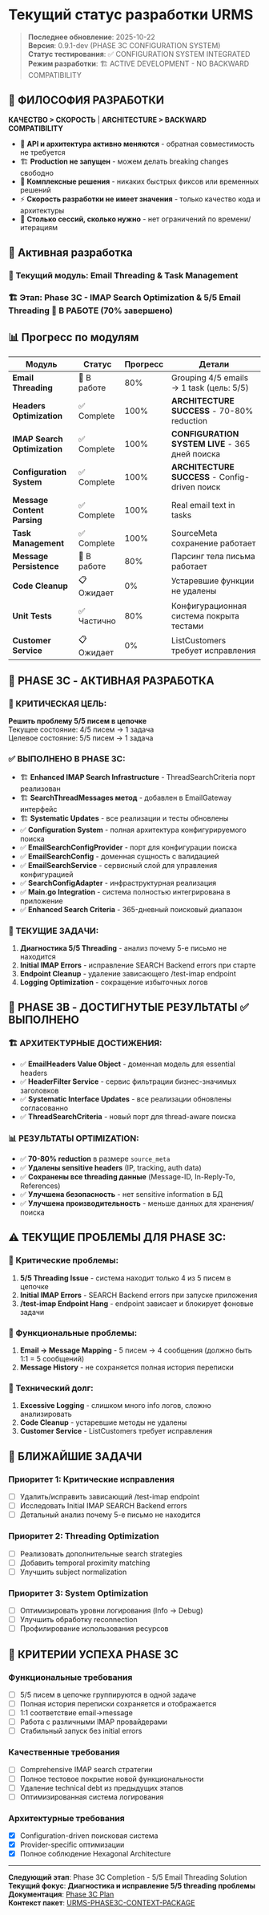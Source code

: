 # Текущий статус разработки URMS

> **Последнее обновление**: 2025-10-22  
> **Версия**: 0.9.1-dev (PHASE 3C CONFIGURATION SYSTEM)  
> **Статус тестирования**: ✅ CONFIGURATION SYSTEM INTEGRATED  
> **Режим разработки**: 🏗️ ACTIVE DEVELOPMENT - NO BACKWARD COMPATIBILITY  

## 🎯 ФИЛОСОФИЯ РАЗРАБОТКИ
**КАЧЕСТВО > СКОРОСТЬ** | **ARCHITECTURE > BACKWARD COMPATIBILITY**

- 🔄 **API и архитектура активно меняются** - обратная совместимость не требуется
- 🏗️ **Production не запущен** - можем делать breaking changes свободно  
- 🎯 **Комплексные решения** - никаких быстрых фиксов или временных решений
- ⚡ **Скорость разработки не имеет значения** - только качество кода и архитектуры
- 🔧 **Столько сессий, сколько нужно** - нет ограничений по времени/итерациям

## 🎯 Активная разработка

### 📍 Текущий модуль: **Email Threading & Task Management**
### 🏗️ Этап: **Phase 3C - IMAP Search Optimization & 5/5 Email Threading** 🔄 В РАБОТЕ (70% завершено)

## 📊 Прогресс по модулям

| Модуль | Статус | Прогресс | Детали |
|--------|--------|----------|---------|
| **Email Threading** | 🔄 В работе | 80% | Grouping 4/5 emails → 1 task (цель: 5/5) |
| **Headers Optimization** | ✅ Complete | 100% | **ARCHITECTURE SUCCESS** - 70-80% reduction |
| **IMAP Search Optimization** | ✅ Complete | 100% | **CONFIGURATION SYSTEM LIVE** - 365 дней поиска |
| **Configuration System** | ✅ Complete | 100% | **ARCHITECTURE SUCCESS** - Config-driven поиск |
| **Message Content Parsing** | ✅ Complete | 100% | Real email text in tasks |
| **Task Management** | ✅ Complete | 100% | SourceMeta сохранение работает |
| **Message Persistence** | 🔄 В работе | 80% | Парсинг тела письма работает |
| **Code Cleanup** | 📋 Ожидает | 0% | Устаревшие функции не удалены |
| **Unit Tests** | ✅ Частично | 80% | Конфигурационная система покрыта тестами |
| **Customer Service** | 📋 Ожидает | 0% | ListCustomers требует исправления |

## 🎯 PHASE 3C - АКТИВНАЯ РАЗРАБОТКА

### 🎯 КРИТИЧЕСКАЯ ЦЕЛЬ:
**Решить проблему 5/5 писем в цепочке**  
Текущее состояние: 4/5 писем → 1 задача  
Целевое состояние: 5/5 писем → 1 задача

### ✅ ВЫПОЛНЕНО В PHASE 3C:
- 🏗️ **Enhanced IMAP Search Infrastructure** - ThreadSearchCriteria порт реализован
- 🏗️ **SearchThreadMessages метод** - добавлен в EmailGateway интерфейс  
- 🏗️ **Systematic Updates** - все реализации и тесты обновлены
- ✅ **Configuration System** - полная архитектура конфигурируемого поиска
- ✅ **EmailSearchConfigProvider** - порт для конфигурации поиска
- ✅ **EmailSearchConfig** - доменная сущность с валидацией
- ✅ **EmailSearchService** - сервисный слой для управления конфигурацией
- ✅ **SearchConfigAdapter** - инфраструктурная реализация
- ✅ **Main.go Integration** - система полностью интегрирована в приложение
- ✅ **Enhanced Search Criteria** - 365-дневный поисковый диапазон

### 🔄 ТЕКУЩИЕ ЗАДАЧИ:
1. **Диагностика 5/5 Threading** - анализ почему 5-е письмо не находится
2. **Initial IMAP Errors** - исправление SEARCH Backend errors при старте
3. **Endpoint Cleanup** - удаление зависающего /test-imap endpoint
4. **Logging Optimization** - сокращение избыточных логов

## 🎯 PHASE 3B - ДОСТИГНУТЫЕ РЕЗУЛЬТАТЫ ✅ ВЫПОЛНЕНО

### 🏗️ АРХИТЕКТУРНЫЕ ДОСТИЖЕНИЯ:
- ✅ **EmailHeaders Value Object** - доменная модель для essential headers
- ✅ **HeaderFilter Service** - сервис фильтрации бизнес-значимых заголовков
- ✅ **Systematic Interface Updates** - все реализации обновлены согласованно
- ✅ **ThreadSearchCriteria** - новый порт для thread-aware поиска

### 📊 РЕЗУЛЬТАТЫ OPTIMIZATION:
- ✅ **70-80% reduction** в размере `source_meta`
- ✅ **Удалены sensitive headers** (IP, tracking, auth data)
- ✅ **Сохранены все threading данные** (Message-ID, In-Reply-To, References)
- ✅ **Улучшена безопасность** - нет sensitive information в БД
- ✅ **Улучшена производительность** - меньше данных для хранения/поиска

## ⚠️ ТЕКУЩИЕ ПРОБЛЕМЫ ДЛЯ PHASE 3C:

### 🔴 Критические проблемы:
1. **5/5 Threading Issue** - система находит только 4 из 5 писем в цепочке
2. **Initial IMAP Errors** - SEARCH Backend errors при запуске приложения
3. **/test-imap Endpoint Hang** - endpoint зависает и блокирует фоновые задачи

### 🔧 Функциональные проблемы:
1. **Email → Message Mapping** - 5 писем → 4 сообщения (должно быть 1:1 = 5 сообщений)
2. **Message History** - не сохраняется полная история переписки

### 🔧 Технический долг:
1. **Excessive Logging** - слишком много info логов, сложно анализировать
2. **Code Cleanup** - устаревшие методы не удалены
3. **Customer Service** - ListCustomers требует исправления

## 🚀 БЛИЖАЙШИЕ ЗАДАЧИ

### Приоритет 1: Критические исправления
- [ ] Удалить/исправить зависающий /test-imap endpoint
- [ ] Исследовать Initial IMAP SEARCH Backend errors
- [ ] Детальный анализ почему 5-е письмо не находится

### Приоритет 2: Threading Optimization
- [ ] Реализовать дополнительные search strategies
- [ ] Добавить temporal proximity matching
- [ ] Улучшить subject normalization

### Приоритет 3: System Optimization
- [ ] Оптимизировать уровни логирования (Info → Debug)
- [ ] Улучшить обработку reconnection
- [ ] Профилирование использования ресурсов

## 🎯 КРИТЕРИИ УСПЕХА PHASE 3C

### Функциональные требования
- [ ] 5/5 писем в цепочке группируются в одной задаче
- [ ] Полная история переписки сохраняется и отображается
- [ ] 1:1 соответствие email→message
- [ ] Работа с различными IMAP провайдерами
- [ ] Стабильный запуск без initial errors

### Качественные требования  
- [ ] Comprehensive IMAP search стратегии
- [ ] Полное тестовое покрытие новой функциональности
- [ ] Удаление technical debt из предыдущих этапов
- [ ] Оптимизированная система логирования

### Архитектурные требования
- [x] Configuration-driven поисковая система
- [x] Provider-specific оптимизации
- [x] Полное соблюдение Hexagonal Architecture

---
**Следующий этап**: Phase 3C Completion - 5/5 Email Threading Solution  
**Текущий фокус**: **Диагностика и исправление 5/5 threading проблемы**  
**Документация**: [Phase 3C Plan](./plans/PHASE_3C_PLAN.md)  
**Контекст пакет**: [URMS-PHASE3C-CONTEXT-PACKAGE](./packages/URMS-PHASE3C-CONTEXT-PACKAGE-S2.md/)